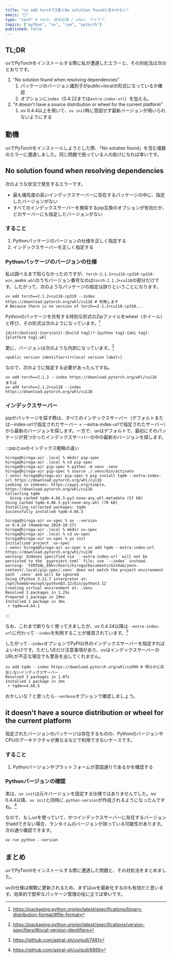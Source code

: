 ```yaml
---
title: "uv add torchで2度とNo solution foundと言わせない"
emoji: "🔖"
type: "tech" # tech: 技術記事 / idea: アイデア
topics: ["python", "uv", "rye", "pytorch"]
published: false
---
```


## TL;DR

uvでPyTorchをインストールする際に私が遭遇したエラーと、その対処法は次のとおりです。

1. "No solution found when resolving dependencies"
   1. パッケージのバージョン識別子がpublic+localの形式になっているか確認
   2. オプションに`index`（0.4.22までは`extra-index-url`）を加える。
2. "it doesn't have a source distribution or wheel for the current platform"
   1. uv 0.4.4以上を用いて、`uv init`時に意図せず最新バージョンが用いられないようにする

## 動機

uvでPyTorchをインストールしようとした際、「No solution found」を含む複数のエラーに遭遇しました。同じ問題で困っている人の助けになれば幸いです。

## No solution found when resolving dependencies

次のような状況で発生するエラーです。

- 最も優先度の高いインデックスサーバーに存在するパッケージの中に、指定したバージョンがない
- すべてのインデックスサーバーを検索するpip互換のオプションが有効だが、どのサーバーにも指定したバージョンがない

### すること

1. Pythonパッケージのバージョンの仕様を正しく指定する
2. インデックスサーバーを正しく指定する

### Pythonパッケージのバージョンの仕様

私は調べるまで知らなかったのですが、`torch-2.1.2+cu118-cp310-cp310-win_amd64.whl`のうちバージョン番号なのは`torch-2.1.2+cu118`の部分だけです。したがって、次のようなパッケージの指定は誤りということになります。

```shell
uv add torch==2.1.2+cu118-cp310 --index https://download.pytorch.org/whl/cu118 # 失敗します
# Because there is no version of torch==2.1.2+cu118.cp310...
```

Pythonのパッケージを共有する特別な形式のZipファイルをwheel（ホイール）と呼び、その形式は次のようになっています。[^python_binary_file]
[^python_binary_file]: <https://packaging.python.org/en/latest/specifications/binary-distribution-format/#file-format>

`{distribution}-{version}(-{build tag})?-{python tag}-{abi tag}-{platform tag}.whl`

更に、バージョンは次のような内訳になっています。[^python_version]
[^python_version]: <https://packaging.python.org/en/latest/specifications/version-specifiers/#local-version-identifiers>

`<public version identifier>[+<local version label>]`

なので、次のように指定する必要があったんですね。

```shell
uv add torch==2.1.2 --index https://download.pytorch.org/whl/cu118
または
uv add torch==2.1.2+cu118 --index https://download.pytorch.org/whl/cu118
```

### インデックスサーバー

pipがパッケージを探す際は、すべてのインデックスサーバー（デフォルトまたは--index-urlで指定されたサーバー + --extra-index-urlで指定されたサーバー）から最新のバージョンを探します。一方で、uvはデフォルトで、最初にそのパッケージが見つかったインデックスサーバーの中の最新のバージョンを探します。

:::pipとuvのインデックス戦略の違い

```shell
hiroga@hiroga-air .local % mkdir pip-spec
hiroga@hiroga-air .local % cd pip-spec 
hiroga@hiroga-air pip-spec % python -m venv .venv
hiroga@hiroga-air pip-spec % source ./.venv/bin/activate                            
(.venv) hiroga@hiroga-air pip-spec % pip install tqdm --extra-index-url https://download.pytorch.org/whl/cu118  
Looking in indexes: https://pypi.org/simple, https://download.pytorch.org/whl/cu118
Collecting tqdm
  Using cached tqdm-4.66.5-py3-none-any.whl.metadata (57 kB)
Using cached tqdm-4.66.5-py3-none-any.whl (78 kB)
Installing collected packages: tqdm
Successfully installed tqdm-4.66.5

hiroga@hiroga-air uv-spec % uv --version
uv 0.4.24 (Homebrew 2024-10-17)
hiroga@hiroga-air .local % mkdir uv-spec
hiroga@hiroga-air .local % cd uv-spec 
hiroga@hiroga-air uv-spec % uv init
Initialized project `uv-spec`
(.venv) hiroga@hiroga-air uv-spec % uv add tqdm --extra-index-url https://download.pytorch.org/whl/cu118
warning: Indexes specified via `--extra-index-url` will not be persisted to the `pyproject.toml` file; use `--index` instead.
warning: `VIRTUAL_ENV=/Users/hiroga/Documents/GitHub/zenn-content/.local/pip-spec/.venv` does not match the project environment path `.venv` and will be ignored
Using CPython 3.12.7 interpreter at: /opt/homebrew/opt/python@3.12/bin/python3.12
Creating virtual environment at: .venv
Resolved 3 packages in 1.25s
Prepared 1 package in 29ms
Installed 1 package in 3ms
 + tqdm==4.64.1
```

:::

なお、これまで断りなく使ってきましたが、uv 0.4.24以降は`--extra-index-url`に代わって`--index`を利用することが推奨されています。[^uv_7481]
[^uv_7481]: <https://github.com/astral-sh/uv/pull/7481>

したがって`--index`オプションでPyPI以外のインデックスサーバーを指定すればよいわけです。ただし1点だけ注意事項があり、uvはインデックスサーバーのURLが不正な場合でも警告を出してくれません。

```shell
uv add tqdm --index https://download.pytorch.org/whl/cu999 # 明らかに存在しないインデックスサーバー
Resolved 3 packages in 1.07s
Installed 1 package in 2ms
 + tqdm==4.66.5
```

おかしいな？と思ったら`--verbose`オプションで確認しましょう。

## it doesn't have a source distribution or wheel for the current platform

指定されたバージョンのパッケージは存在するものの、PythonのバージョンやCPUのアーキテクチャが異なるなどで利用できないケースです。

### すること

1. Pythonバージョンやプラットフォームが意図通りであるかを確認する

### Pythonバージョンの確認

実は、`uv init`は元々バージョンを固定する仕様ではありませんでした。uv 0.4.4以降、`uv init`と同時に`.python-version`が作成されるようになったんですね。[^uv_6869]
[^uv_6869]: https://github.com/astral-sh/uv/pull/6869

なので、もしuvを使っていて、かつインデックスサーバーに存在するバージョンがaddできない場合、ランタイムのバージョンが誤っている可能性があります。次の通り確認できます。

```shell
uv run python --version
```

## まとめ

uvでPyTorchをインストールする際に遭遇した問題と、その対処法をまとめました。

uvの仕様は頻繁に更新されるため、まずはuvを最新化するのも有効だと思います。効率的で堅牢なパッケージ管理の役に立てば幸いです。
